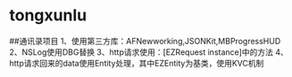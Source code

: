 tongxunlu
=========

##通讯录项目
	1、使用第三方库：AFNewworking,JSONKit,MBProgressHUD
	2、NSLog使用DBG替换
	3、http请求使用：[EZRequest instance]中的方法
	4、http请求回来的data使用Entity处理，其中EZEntity为基类，使用KVC机制
